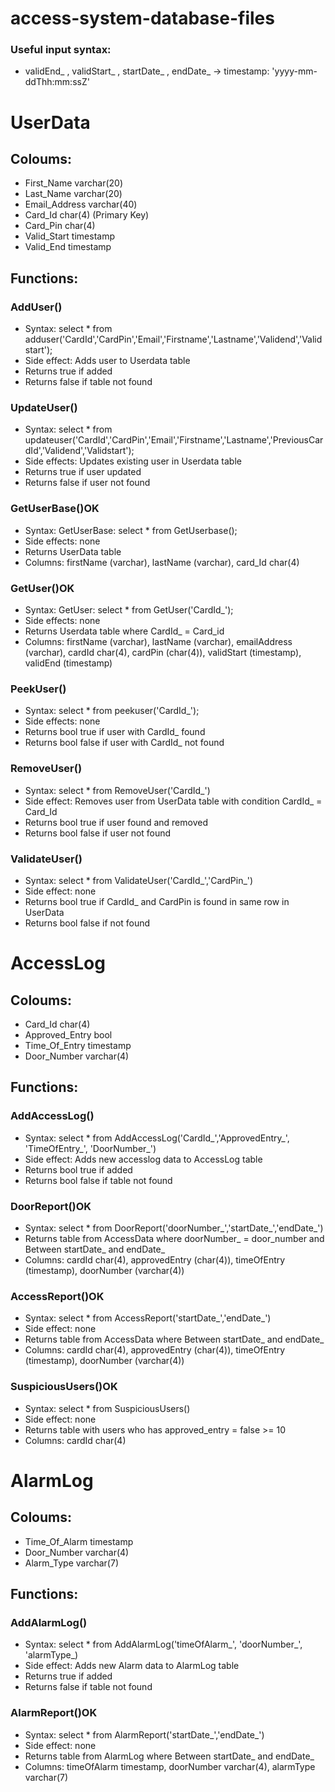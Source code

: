# access-system-database-files

### Useful input syntax:
- validEnd_ , validStart_ , startDate_ , endDate_ -> timestamp: 'yyyy-mm-ddThh:mm:ssZ'

# UserData
## Coloums:
- First_Name varchar(20)
- Last_Name varchar(20)
- Email_Address varchar(40)
- Card_Id char(4) (Primary Key)
- Card_Pin char(4)
- Valid_Start timestamp
- Valid_End timestamp
## Functions:
### AddUser()
- Syntax: select * from adduser('CardId','CardPin','Email','Firstname','Lastname','Validend','Validstart');
- Side effect: Adds user to Userdata table
- Returns true if added
- Returns false if table not found
### UpdateUser()
- Syntax: select * from updateuser('CardId','CardPin','Email','Firstname','Lastname','PreviousCardId','Validend','Validstart');
- Side effects: Updates existing user in Userdata table
- Returns true if user updated
- Returns false if user not found
### GetUserBase()OK
- Syntax: GetUserBase: select * from GetUserbase();
- Side effects: none
- Returns UserData table
- Columns: firstName (varchar), lastName (varchar), card_Id char(4)
### GetUser()OK
- Syntax: GetUser: select * from GetUser('CardId_');
- Side effects: none
- Returns Userdata table where CardId_ = Card_id
- Columns: firstName (varchar), lastName (varchar), emailAddress (varchar), cardId char(4), cardPin (char(4)), validStart (timestamp), validEnd (timestamp)
### PeekUser()
- Syntax: select * from peekuser('CardId_');
- Side effects: none
- Returns bool true if user with CardId_ found
- Returns bool false if user with CardId_ not found
### RemoveUser()
- Syntax: select * from RemoveUser('CardId_')
- Side effect: Removes user from UserData table with condition CardId_ = Card_Id
- Returns bool true if user found and removed
- Returns bool false if user not found
### ValidateUser()
- Syntax: select * from ValidateUser('CardId_','CardPin_')
- Side effect: none
- Returns bool true if CardId_ and CardPin is found in same row in UserData
- Returns bool false if not found

# AccessLog
## Coloums:
- Card_Id char(4)
- Approved_Entry bool
- Time_Of_Entry timestamp
- Door_Number varchar(4)

## Functions:

### AddAccessLog()
- Syntax: select * from AddAccessLog('CardId_','ApprovedEntry_', 'TimeOfEntry_', 'DoorNumber_')
- Side effect: Adds new accesslog data to AccessLog table
- Returns bool true if added
- Returns bool false if table not found
### DoorReport()OK
- Syntax: select * from DoorReport('doorNumber_','startDate_','endDate_')
- Returns table from AccessData where doorNumber_ = door_number and Between startDate_ and endDate_
- Columns: cardId char(4), approvedEntry (char(4)), timeOfEntry (timestamp), doorNumber (varchar(4))
### AccessReport()OK
- Syntax: select * from AccessReport('startDate_','endDate_')
- Side effect: none
- Returns table from AccessData where Between startDate_ and endDate_
- Columns: cardId char(4), approvedEntry (char(4)), timeOfEntry (timestamp), doorNumber (varchar(4))
### SuspiciousUsers()OK
- Syntax: select * from SuspiciousUsers()
- Side effect: none
- Returns table with users who has approved_entry = false >= 10
- Columns: cardId char(4)

# AlarmLog
## Coloums:
- Time_Of_Alarm timestamp
- Door_Number varchar(4)
- Alarm_Type varchar(7)

## Functions:
### AddAlarmLog()
- Syntax: select * from AddAlarmLog('timeOfAlarm_', 'doorNumber_', 'alarmType_)
- Side effect: Adds new Alarm data to AlarmLog table
- Returns true if added
- Returns false if table not found
### AlarmReport()OK
- Syntax: select * from AlarmReport('startDate_','endDate_')
- Side effect: none
- Returns table from AlarmLog where Between startDate_ and endDate_
- Columns: timeOfAlarm timestamp, doorNumber varchar(4), alarmType varchar(7)










